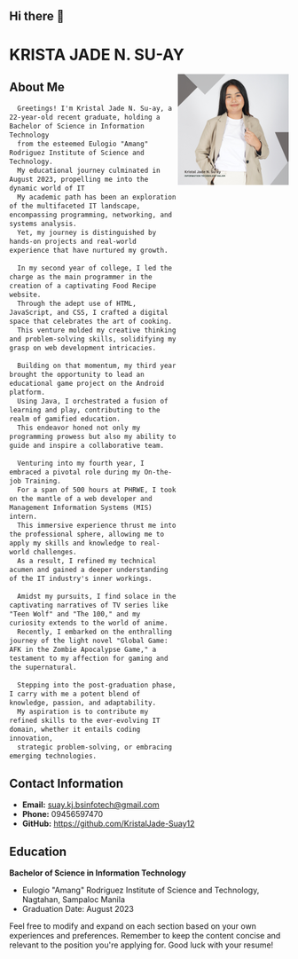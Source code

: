 ## Hi there 👋

# KRISTA JADE N. SU-AY 
<p align="center">
  <img src="https://github.com/KristalJade-Suay12/KristalJade-Suay12/blob/main/img/profle.png" alt="Profile Picture" width="200" height="200" align="right">
</p>


## About Me

      Greetings! I'm Kristal Jade N. Su-ay, a 22-year-old recent graduate, holding a Bachelor of Science in Information Technology 
      from the esteemed Eulogio "Amang" Rodriguez Institute of Science and Technology.
      My educational journey culminated in August 2023, propelling me into the dynamic world of IT
      My academic path has been an exploration of the multifaceted IT landscape, encompassing programming, networking, and systems analysis. 
      Yet, my journey is distinguished by hands-on projects and real-world experience that have nurtured my growth.
      
      In my second year of college, I led the charge as the main programmer in the creation of a captivating Food Recipe website. 
      Through the adept use of HTML, JavaScript, and CSS, I crafted a digital space that celebrates the art of cooking. 
      This venture molded my creative thinking and problem-solving skills, solidifying my grasp on web development intricacies.
      
      Building on that momentum, my third year brought the opportunity to lead an educational game project on the Android platform. 
      Using Java, I orchestrated a fusion of learning and play, contributing to the realm of gamified education. 
      This endeavor honed not only my programming prowess but also my ability to guide and inspire a collaborative team.
      
      Venturing into my fourth year, I embraced a pivotal role during my On-the-job Training. 
      For a span of 500 hours at PHRWE, I took on the mantle of a web developer and Management Information Systems (MIS) intern. 
      This immersive experience thrust me into the professional sphere, allowing me to apply my skills and knowledge to real-world challenges. 
      As a result, I refined my technical acumen and gained a deeper understanding of the IT industry's inner workings.
      
      Amidst my pursuits, I find solace in the captivating narratives of TV series like "Teen Wolf" and "The 100," and my curiosity extends to the world of anime. 
      Recently, I embarked on the enthralling journey of the light novel "Global Game: AFK in the Zombie Apocalypse Game," a testament to my affection for gaming and the supernatural.
      
      Stepping into the post-graduation phase, I carry with me a potent blend of knowledge, passion, and adaptability. 
      My aspiration is to contribute my refined skills to the ever-evolving IT domain, whether it entails coding innovation, 
      strategic problem-solving, or embracing emerging technologies.

## Contact Information
- **Email:** suay.kj.bsinfotech@gmail.com
- **Phone:** 09456597470
- **GitHub:** https://github.com/KristalJade-Suay12

## Education
**Bachelor of Science in Information Technology**
- Eulogio "Amang" Rodriguez Institute of Science and Technology, Nagtahan, Sampaloc Manila
- Graduation Date: August 2023
<!--
## Experience
**Job Title**
- Company Name, Location
- Employment Date: Start Date - End Date

**Responsibilities:**
- List your responsibilities and achievements in bullet points.

**Job Title**
- Company Name, Location
- Employment Date: Start Date - End Date

**Responsibilities:**
- List your responsibilities and achievements in bullet points.

## Projects
**Project Name**
- Brief description of the project.
- Technologies used: List the technologies or tools used.

**Project Name**
- Brief description of the project.
- Technologies used: List the technologies or tools used.

## Skills
- List your key skills, such as programming languages, frameworks, tools, etc.

## Certifications
**Certification Name**
- Issuing Organization
- Date: Month Year

**Certification Name**
- Issuing Organization
- Date: Month Year

## Volunteer Work
**Role**
- Organization Name, Location
- Date: Start Date - End Date
- Brief description of your volunteer work.

## Awards and Achievements
- List any relevant awards or recognition you've received.

## Interests
- Mention your hobbies or interests outside of work.

## Languages
- List any languages you are proficient in, along with your proficiency level.

---
-->
Feel free to modify and expand on each section based on your own experiences and preferences. Remember to keep the content concise and relevant to the position you're applying for. Good luck with your resume!

<!--
**KristalJade-Suay12/KristalJade-Suay12** is a ✨ _special_ ✨ repository because its `README.md` (this file) appears on your GitHub profile.

Here are some ideas to get you started:

- 🔭 I’m currently working on ...
- 🌱 I’m currently learning ...
- 👯 I’m looking to collaborate on ...
- 🤔 I’m looking for help with ...
- 💬 Ask me about ...
- 📫 How to reach me: ...
- 😄 Pronouns: ...
- ⚡ Fun fact: ...
-->
